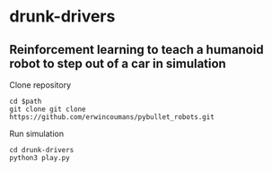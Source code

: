 # drunk-drivers
## Reinforcement learning to teach a humanoid robot to step out of a car in simulation

Clone repository
```
cd $path
git clone git clone https://github.com/erwincoumans/pybullet_robots.git
```

Run simulation
```
cd drunk-drivers
python3 play.py
```
